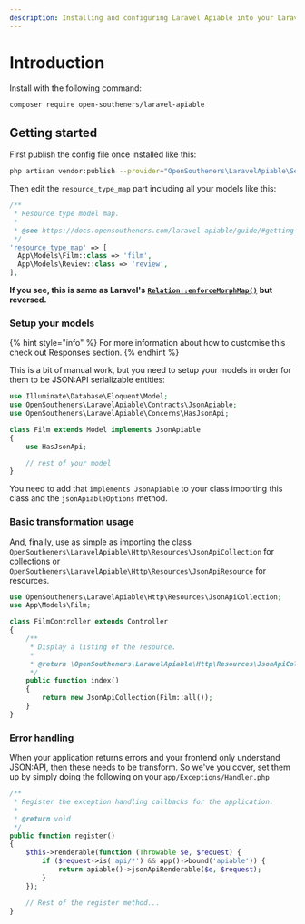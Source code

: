 ```yaml
---
description: Installing and configuring Laravel Apiable into your Laravel application.
---
```


# Introduction

Install with the following command:

```bash
composer require open-southeners/laravel-apiable
```

## Getting started

First publish the config file once installed like this:

```bash
php artisan vendor:publish --provider="OpenSoutheners\LaravelApiable\ServiceProvider"
```

Then edit the `resource_type_map` part including all your models like this:

```php
/**
 * Resource type model map.
 *
 * @see https://docs.opensoutheners.com/laravel-apiable/guide/#getting-started
 */
'resource_type_map' => [
  App\Models\Film::class => 'film',
  App\Models\Review::class => 'review',
],
```

**If you see, this is same as Laravel's** [**`Relation::enforceMorphMap()`**](https://laravel.com/docs/master/eloquent-relationships#custom-polymorphic-types) **but reversed.**

### Setup your models

{% hint style="info" %}
For more information about how to customise this check out Responses section.
{% endhint %}

This is a bit of manual work, but you need to setup your models in order for them to be JSON:API serializable entities:

```php
use Illuminate\Database\Eloquent\Model;
use OpenSoutheners\LaravelApiable\Contracts\JsonApiable;
use OpenSoutheners\LaravelApiable\Concerns\HasJsonApi;

class Film extends Model implements JsonApiable
{
    use HasJsonApi;

    // rest of your model
}
```

You need to add that `implements JsonApiable` to your class importing this class and the `jsonApiableOptions` method.

### Basic transformation usage

And, finally, use as simple as importing the class `OpenSoutheners\LaravelApiable\Http\Resources\JsonApiCollection` for collections or `OpenSoutheners\LaravelApiable\Http\Resources\JsonApiResource` for resources.

```php
use OpenSoutheners\LaravelApiable\Http\Resources\JsonApiCollection;
use App\Models\Film;

class FilmController extends Controller
{
    /**
     * Display a listing of the resource.
     *
     * @return \OpenSoutheners\LaravelApiable\Http\Resources\JsonApiCollection<\App\Models\Film>
     */
    public function index()
    {
        return new JsonApiCollection(Film::all());
    }
}
```

### Error handling

When your application returns errors and your frontend only understand JSON:API, then these needs to be transform. So we've you cover, set them up by simply doing the following on your `app/Exceptions/Handler.php`

```php
/**
 * Register the exception handling callbacks for the application.
 *
 * @return void
 */
public function register()
{
    $this->renderable(function (Throwable $e, $request) {
        if ($request->is('api/*') && app()->bound('apiable')) {
            return apiable()->jsonApiRenderable($e, $request);
        }
    });

    // Rest of the register method...
}
```
